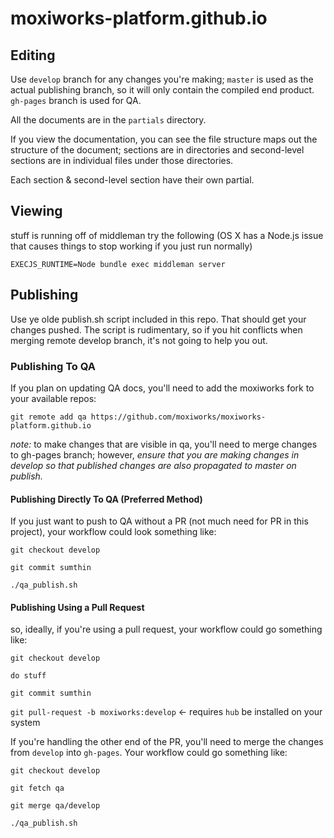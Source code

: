 # moxiworks-platform.github.io


## Editing

Use `develop` branch for any changes you're making; `master` is used as the actual publishing branch, 
so it will only contain the compiled end product. `gh-pages` branch is used for QA.

All the documents are in the `partials` directory. 

If you view the documentation, you can see the file structure maps out the structure of the document; 
sections are in directories and second-level sections are in individual files under those directories.

Each section & second-level section have their own partial. 

## Viewing
stuff is running off of middleman try the following (OS X has a Node.js issue that causes things to 
stop working if you just run normally)

```shell
EXECJS_RUNTIME=Node bundle exec middleman server
```

## Publishing

Use ye olde publish.sh script included in this repo. That should get your changes pushed. The script 
is rudimentary, so if you hit conflicts when merging remote develop branch, it's not going to help
you out.

### Publishing To QA

If you plan on updating QA docs, you'll need to add the moxiworks fork to your available repos:

`git remote add qa https://github.com/moxiworks/moxiworks-platform.github.io`

*note:* to make changes that are visible in qa, you'll need to merge changes to gh-pages branch; however, *ensure that you are making changes in develop so that published changes are also propagated to master on publish.*


#### Publishing Directly To QA (Preferred Method)

If you just want to push to QA without a PR (not much need for PR in this project), your workflow could look something like:


`git checkout develop`


`git commit sumthin`


`./qa_publish.sh`



#### Publishing Using a Pull Request

so, ideally, if you're using a pull request, your workflow could go something like:

`git checkout develop`


`do stuff`


`git commit sumthin`


`git pull-request -b moxiworks:develop` <- requires `hub` be installed on your system


If you're handling the other end of the PR, you'll need to merge the changes from `develop` into `gh-pages`. Your workflow could go something like:

`git checkout develop`


`git fetch qa`


`git merge qa/develop`


`./qa_publish.sh`


